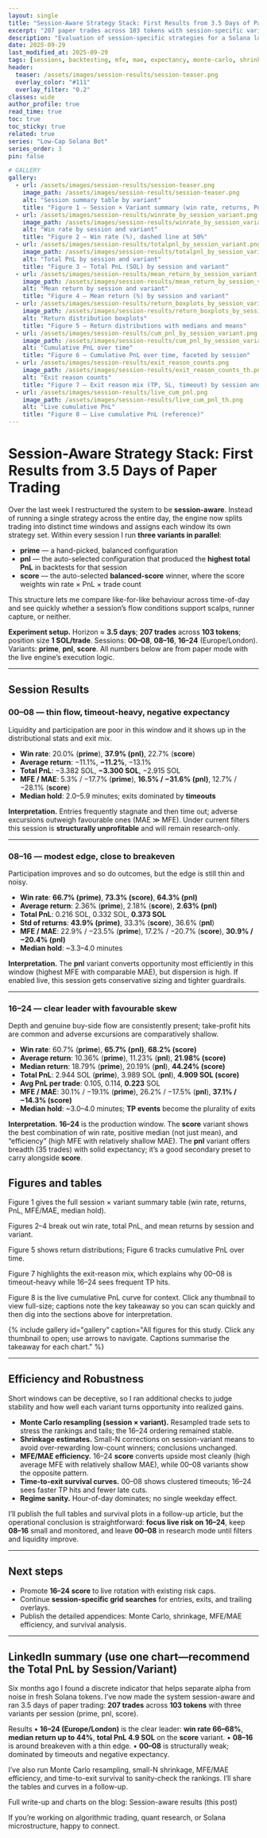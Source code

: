 ```yaml
---
layout: single
title: "Session-Aware Strategy Stack: First Results from 3.5 Days of Paper Trading"
excerpt: "207 paper trades across 103 tokens with session-specific variants (prime, pnl, score). 16–24 emerges as the production window; 00–08 remains research-only."
description: "Evaluation of session-specific strategies for a Solana low-cap trading system, including win rate, PnL, MFE/MAE efficiency, and robustness checks."
date: 2025-09-29
last_modified_at: 2025-09-29
tags: [sessions, backtesting, mfe, mae, expectancy, monte-carlo, shrinkage, survival, microstructure]
header:
  teaser: /assets/images/session-results/session-teaser.png
  overlay_color: "#111"
  overlay_filter: "0.2"
classes: wide
author_profile: true
read_time: true
toc: true
toc_sticky: true
related: true
series: "Low-Cap Solana Bot"
series_order: 3
pin: false

# GALLERY
gallery:
  - url: /assets/images/session-results/session-teaser.png
    image_path: /assets/images/session-results/session-teaser.png
    alt: "Session summary table by variant"
    title: "Figure 1 — Session × Variant summary (win rate, returns, PnL, MFE/MAE, median hold)"
  - url: /assets/images/session-results/winrate_by_session_variant.png
    image_path: /assets/images/session-results/winrate_by_session_variant_th.png
    alt: "Win rate by session and variant"
    title: "Figure 2 — Win rate (%), dashed line at 50%"
  - url: /assets/images/session-results/totalpnl_by_session_variant.png
    image_path: /assets/images/session-results/totalpnl_by_session_variant_th.png
    alt: "Total PnL by session and variant"
    title: "Figure 3 — Total PnL (SOL) by session and variant"
  - url: /assets/images/session-results/mean_return_by_session_variant.png
    image_path: /assets/images/session-results/mean_return_by_session_variant_th.png
    alt: "Mean return by session and variant"
    title: "Figure 4 — Mean return (%) by session and variant"
  - url: /assets/images/session-results/return_boxplots_by_session_variant.png
    image_path: /assets/images/session-results/return_boxplots_by_session_variant_th.png
    alt: "Return distribution boxplots"
    title: "Figure 5 — Return distributions with medians and means"
  - url: /assets/images/session-results/cum_pnl_by_session_variant.png
    image_path: /assets/images/session-results/cum_pnl_by_session_variant_th.png
    alt: "Cumulative PnL over time"
    title: "Figure 6 — Cumulative PnL over time, faceted by session"
  - url: /assets/images/session-results/exit_reason_counts.png
    image_path: /assets/images/session-results/exit_reason_counts_th.png
    alt: "Exit reason counts"
    title: "Figure 7 — Exit reason mix (TP, SL, timeout) by session and variant"
  - url: /assets/images/session-results/live_cum_pnl.png
    image_path: /assets/images/session-results/live_cum_pnl_th.png
    alt: "Live cumulative PnL"
    title: "Figure 8 — Live cumulative PnL (reference)"
---
```




# Session-Aware Strategy Stack: First Results from 3.5 Days of Paper Trading

Over the last week I restructured the system to be **session-aware**. Instead of running a single strategy across the entire day, the engine now splits trading into distinct time windows and assigns each window its own strategy set. Within every session I run **three variants in parallel**:

* **prime** — a hand-picked, balanced configuration
* **pnl** — the auto-selected configuration that produced the **highest total PnL** in backtests for that session
* **score** — the auto-selected **balanced-score** winner, where the score weights win rate × PnL × trade count

This structure lets me compare like-for-like behaviour across time-of-day and see quickly whether a session’s flow conditions support scalps, runner capture, or neither.

**Experiment setup.** Horizon ≈ **3.5 days**; **207 trades** across **103 tokens**; position size **1 SOL/trade**. Sessions: **00–08**, **08–16**, **16–24** (Europe/London). Variants: **prime**, **pnl**, **score**. All numbers below are from paper mode with the live engine’s execution logic.

---

## Session Results

### 00–08 — thin flow, timeout-heavy, negative expectancy

Liquidity and participation are poor in this window and it shows up in the distributional stats and exit mix.

* **Win rate**: 20.0% (**prime**), **37.9% (pnl)**, 22.7% (**score**)
* **Average return**: −11.1%, **−11.2%**, −13.1%
* **Total PnL**: −3.382 SOL, **−3.300 SOL**, −2.915 SOL
* **MFE / MAE**: 5.3% / −17.7% (**prime**), **16.5% / −31.6% (pnl)**, 12.7% / −28.1% (**score**)
* **Median hold**: 2.0–5.9 minutes; exits dominated by **timeouts**

**Interpretation.** Entries frequently stagnate and then time out; adverse excursions outweigh favourable ones (MAE ≫ MFE). Under current filters this session is **structurally unprofitable** and will remain research-only.



---

### 08–16 — modest edge, close to breakeven

Participation improves and so do outcomes, but the edge is still thin and noisy.

* **Win rate**: **66.7% (prime)**, **73.3% (score)**, **64.3% (pnl)**
* **Average return**: 2.36% (**prime**), 2.18% (**score**), **2.63% (pnl)**
* **Total PnL**: 0.216 SOL, 0.332 SOL, **0.373 SOL**
* **Std of returns**: **43.9% (prime)**, 33.3% (**score**), 36.6% (**pnl**)
* **MFE / MAE**: 22.9% / −23.5% (**prime**), 17.2% / −20.7% (**score**), **30.9% / −20.4% (pnl)**
* **Median hold**: ~3.3–4.0 minutes

**Interpretation.** The **pnl** variant converts opportunity most efficiently in this window (highest MFE with comparable MAE), but dispersion is high. If enabled live, this session gets conservative sizing and tighter guardrails.


---

### 16–24 — clear leader with favourable skew

Depth and genuine buy-side flow are consistently present; take-profit hits are common and adverse excursions are comparatively shallow.

* **Win rate**: 60.7% (**prime**), **65.7% (pnl)**, **68.2% (score)**
* **Average return**: 10.36% (**prime**), 11.23% (**pnl**), **21.98% (score)**
* **Median return**: 18.79% (**prime**), 20.19% (**pnl**), **44.24% (score)**
* **Total PnL**: 2.944 SOL (**prime**), 3.989 SOL (**pnl**), **4.909 SOL (score)**
* **Avg PnL per trade**: 0.105, 0.114, **0.223** SOL
* **MFE / MAE**: 30.1% / −19.1% (**prime**), 26.2% / −17.5% (**pnl**), **37.1% / −14.3% (score)**
* **Median hold**: ~3.0–4.0 minutes; **TP events** become the plurality of exits

**Interpretation.** **16–24** is the production window. The **score** variant shows the best combination of win rate, positive median (not just mean), and “efficiency” (high MFE with relatively shallow MAE). The **pnl** variant offers breadth (35 trades) with solid expectancy; it’s a good secondary preset to carry alongside **score**.

## Figures and tables

Figure 1 gives the full session × variant summary table (win rate, returns, PnL, MFE/MAE, median hold).

Figures 2–4 break out win rate, total PnL, and mean returns by session and variant.

Figure 5 shows return distributions; Figure 6 tracks cumulative PnL over time.

Figure 7 highlights the exit-reason mix, which explains why 00–08 is timeout-heavy while 16–24 sees frequent TP hits.

Figure 8 is the live cumulative PnL curve for context.
Click any thumbnail to view full-size; captions note the key takeaway so you can scan quickly and then dig into the sections above for interpretation.

{% include gallery id="gallery" caption="All figures for this study. Click any thumbnail to open; use arrows to navigate. Captions summarise the takeaway for each chart." %}


---

## Efficiency and Robustness

Short windows can be deceptive, so I ran additional checks to judge stability and how well each variant turns opportunity into realized gains.

* **Monte Carlo resampling (session × variant).** Resampled trade sets to stress the rankings and tails; the 16–24 ordering remained stable.
* **Shrinkage estimates.** Small-N corrections on session-variant means to avoid over-rewarding low-count winners; conclusions unchanged.
* **MFE/MAE efficiency.** 16–24 **score** converts upside most cleanly (high average MFE with relatively shallow MAE), while 00–08 variants show the opposite pattern.
* **Time-to-exit survival curves.** 00–08 shows clustered timeouts; 16–24 sees faster TP hits and fewer late cuts.
* **Regime sanity.** Hour-of-day dominates; no single weekday effect.

I’ll publish the full tables and survival plots in a follow-up article, but the operational conclusion is straightforward: **focus live risk on 16–24**, keep **08–16** small and monitored, and leave **00–08** in research mode until filters and liquidity improve.

---

## Next steps

* Promote **16–24 score** to live rotation with existing risk caps.
* Continue **session-specific grid searches** for entries, exits, and trailing overlays.
* Publish the detailed appendices: Monte Carlo, shrinkage, MFE/MAE efficiency, and survival analysis.

---

## LinkedIn summary (use one chart—recommend the Total PnL by Session/Variant)

Six months ago I found a discrete indicator that helps separate alpha from noise in fresh Solana tokens. I’ve now made the system session-aware and ran 3.5 days of paper trading: **207 trades** across **103 tokens** with three variants per session (prime, pnl, score).

Results
• **16–24 (Europe/London)** is the clear leader: **win rate 66–68%**, **median return up to 44%**, **total PnL 4.9 SOL** on the **score** variant.
• **08–16** is around breakeven with a thin edge.
• **00–08** is structurally weak; dominated by timeouts and negative expectancy.

I’ve also run Monte Carlo resampling, small-N shrinkage, MFE/MAE efficiency, and time-to-exit survival to sanity-check the rankings. I’ll share the tables and curves in a follow-up.

Full write-up and charts on the blog:
Session-aware results (this post)

If you’re working on algorithmic trading, quant research, or Solana microstructure, happy to connect.
